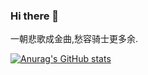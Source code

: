 ### Hi there 👋

一朝悲歌成金曲,愁容骑士更多余.

[![Anurag's GitHub stats](https://github-readme-stats.vercel.app/api?username=Nulovrsis&count_private=true&show_icons=true&theme=shadow_blue)](https://github.com/anuraghazra/github-readme-stats)
<!--

[[https://spotify-github-profile.kittinanx.com/api/view.svg?uid=31qmbwhkmfolhwqc3sx7truetygy&redirect=true][https://spotify-github-profile.kittinanx.com/api/view.svg?uid=31qmbwhkmfolhwqc3sx7truetygy&cover_image=true&theme=default&show_offline=false&background_color=121212&interchange=false&bar_color=53b14f&bar_color_cover=true)]]
